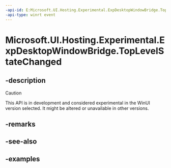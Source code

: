 ```yaml
---
-api-id: E:Microsoft.UI.Hosting.Experimental.ExpDesktopWindowBridge.TopLevelStateChanged
-api-type: winrt event
---
```


# Microsoft.UI.Hosting.Experimental.ExpDesktopWindowBridge.TopLevelStateChanged

<!--
public event Windows.Foundation.TypedEventHandler<Microsoft.UI.Hosting.Experimental.ExpDesktopWindowBridge,object> TopLevelStateChanged;
-->

## -description

> [!CAUTION]
> This API is in development and considered experimental in the WinUI version selected. It might be altered or unavailable in other versions.

## -remarks

## -see-also

## -examples
